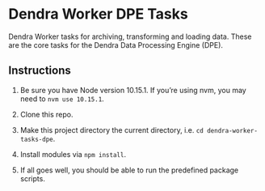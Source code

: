 # Dendra Worker DPE Tasks

Dendra Worker tasks for archiving, transforming and loading data. These are the core tasks for the Dendra Data Processing Engine (DPE).

## Instructions

1. Be sure you have Node version 10.15.1. If you’re using nvm, you may need to `nvm use 10.15.1`.

2. Clone this repo.

3. Make this project directory the current directory, i.e. `cd dendra-worker-tasks-dpe`.

4. Install modules via `npm install`.

5. If all goes well, you should be able to run the predefined package scripts.
